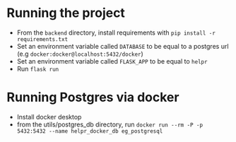 # Running the project
* From the `backend` directory, install requirements with `pip install -r requirements.txt`
* Set an environment variable called `DATABASE` to be equal to a postgres url (e.g `docker:docker@localhost:5432/docker`)
* Set an environment variable called `FLASK_APP` to be equal to `helpr`
* Run `flask run` 

# Running Postgres via docker
* Install docker desktop
* from the utils/postgres_db directory, run `docker run --rm -P -p 5432:5432 --name helpr_docker_db eg_postgresql`



